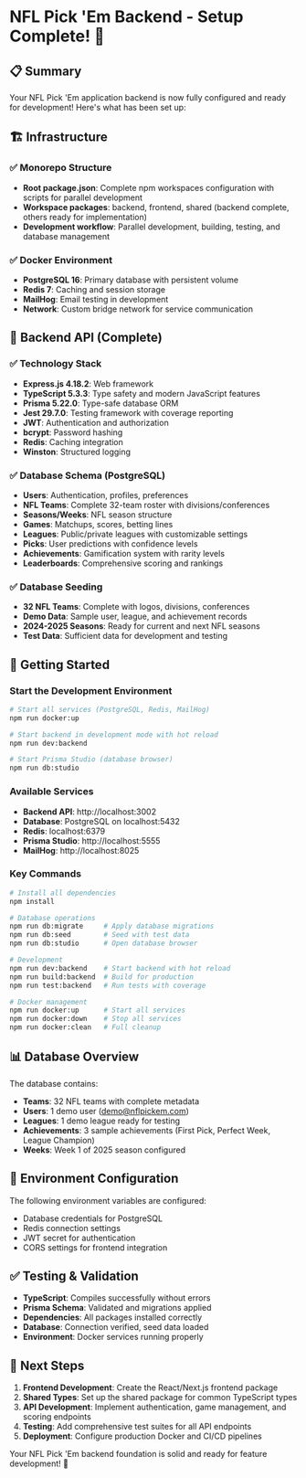 # NFL Pick 'Em Backend - Setup Complete! 🎉

## 📋 Summary

Your NFL Pick 'Em application backend is now fully configured and ready for development! Here's what has been set up:

## 🏗️ Infrastructure

### ✅ Monorepo Structure
- **Root package.json**: Complete npm workspaces configuration with scripts for parallel development
- **Workspace packages**: backend, frontend, shared (backend complete, others ready for implementation)
- **Development workflow**: Parallel development, building, testing, and database management

### ✅ Docker Environment  
- **PostgreSQL 16**: Primary database with persistent volume
- **Redis 7**: Caching and session storage
- **MailHog**: Email testing in development
- **Network**: Custom bridge network for service communication

## 🔧 Backend API (Complete)

### ✅ Technology Stack
- **Express.js 4.18.2**: Web framework
- **TypeScript 5.3.3**: Type safety and modern JavaScript features  
- **Prisma 5.22.0**: Type-safe database ORM
- **Jest 29.7.0**: Testing framework with coverage reporting
- **JWT**: Authentication and authorization
- **bcrypt**: Password hashing
- **Redis**: Caching integration
- **Winston**: Structured logging

### ✅ Database Schema (PostgreSQL)
- **Users**: Authentication, profiles, preferences
- **NFL Teams**: Complete 32-team roster with divisions/conferences
- **Seasons/Weeks**: NFL season structure
- **Games**: Matchups, scores, betting lines
- **Leagues**: Public/private leagues with customizable settings
- **Picks**: User predictions with confidence levels
- **Achievements**: Gamification system with rarity levels
- **Leaderboards**: Comprehensive scoring and rankings

### ✅ Database Seeding
- **32 NFL Teams**: Complete with logos, divisions, conferences
- **Demo Data**: Sample user, league, and achievement records
- **2024-2025 Seasons**: Ready for current and next NFL seasons
- **Test Data**: Sufficient data for development and testing

## 🚀 Getting Started

### Start the Development Environment
```bash
# Start all services (PostgreSQL, Redis, MailHog)
npm run docker:up

# Start backend in development mode with hot reload
npm run dev:backend

# Start Prisma Studio (database browser)
npm run db:studio
```

### Available Services
- **Backend API**: http://localhost:3002
- **Database**: PostgreSQL on localhost:5432
- **Redis**: localhost:6379  
- **Prisma Studio**: http://localhost:5555
- **MailHog**: http://localhost:8025

### Key Commands
```bash
# Install all dependencies
npm install

# Database operations
npm run db:migrate     # Apply database migrations
npm run db:seed        # Seed with test data
npm run db:studio      # Open database browser

# Development
npm run dev:backend    # Start backend with hot reload
npm run build:backend  # Build for production
npm run test:backend   # Run tests with coverage

# Docker management
npm run docker:up      # Start all services
npm run docker:down    # Stop all services
npm run docker:clean   # Full cleanup
```

## 📊 Database Overview

The database contains:
- **Teams**: 32 NFL teams with complete metadata
- **Users**: 1 demo user (demo@nflpickem.com)
- **Leagues**: 1 demo league ready for testing
- **Achievements**: 3 sample achievements (First Pick, Perfect Week, League Champion)
- **Weeks**: Week 1 of 2025 season configured

## 🔐 Environment Configuration

The following environment variables are configured:
- Database credentials for PostgreSQL
- Redis connection settings
- JWT secret for authentication
- CORS settings for frontend integration

## ✅ Testing & Validation

- **TypeScript**: Compiles successfully without errors
- **Prisma Schema**: Validated and migrations applied
- **Dependencies**: All packages installed correctly
- **Database**: Connection verified, seed data loaded
- **Environment**: Docker services running properly

## 🎯 Next Steps

1. **Frontend Development**: Create the React/Next.js frontend package
2. **Shared Types**: Set up the shared package for common TypeScript types
3. **API Development**: Implement authentication, game management, and scoring endpoints
4. **Testing**: Add comprehensive test suites for all API endpoints
5. **Deployment**: Configure production Docker and CI/CD pipelines

Your NFL Pick 'Em backend foundation is solid and ready for feature development! 🏈
